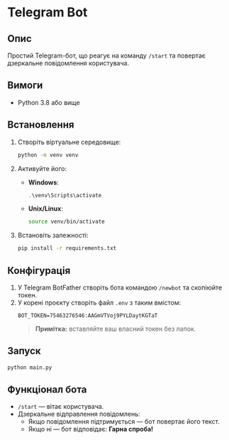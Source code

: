 # Telegram Bot

## Опис

Простий Telegram-бот, що реагує на команду `/start` та повертає дзеркальне повідомлення користувача.

## Вимоги

- Python 3.8 або вище

## Встановлення

1. Створіть віртуальне середовище:
   ```bash
   python -m venv venv
   ```

2. Активуйте його:
   - **Windows**:
     ```powershell
     .\venv\Scripts\activate
     ```
   - **Unix/Linux**:
     ```bash
     source venv/bin/activate
     ```

3. Встановіть залежності:
   ```bash
   pip install -r requirements.txt
   ```

## Конфігурація

1. У Telegram BotFather створіть бота командою `/newbot` та скопіюйте токен.
2. У корені проєкту створіть файл `.env` з таким вмістом:
   ```dotenv
   BOT_TOKEN=75463276546:AAGmVTVoj9PYLDaytKGTaT
   ```
   > **Примітка:** вставляйте ваш власний токен без лапок.

## Запуск

```bash
python main.py
```

## Функціонал бота

- `/start` — вітає користувача.
- Дзеркальне відправлення повідомлень:
  - Якщо повідомлення підтримується — бот повертає його текст.
  - Якщо ні — бот відповідає: **Гарна спроба!**

